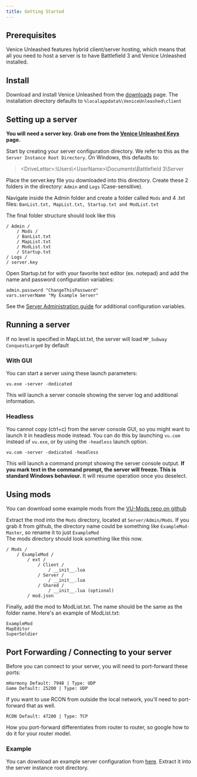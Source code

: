 ```yaml
---
title: Getting Started
---
```

## Prerequisites
Venice Unleashed features hybrid client/server hosting, which means that all you need to host a server is to have Battlefield 3 and Venice Unleashed installed.

## Install
Download and install Venice Unleashed from the [downloads](https://veniceunleashed.net/downloads) page.
The installation directory defaults to `%localappdata%\VeniceUnleashed\client`

## Setting up a server
__You will need a server key. Grab one from the [Venice Unleashed Keys](https://veniceunleashed.net) page.__

Start by creating your server configuration directory. We refer to this as the `Server Instance Root Directory`.
On Windows, this defaults to:

> \<DriveLetter\>:\\Users\\\<UserName\>\\Documents\\Battlefield 3\\Server

Place the server.key file you downloaded into this directory.
Create these 2 folders in the directory: `Admin` and `Logs` (Case-sensitive).

Navigate inside the Admin folder and create a folder called `Mods` and 4 .txt files:
`BanList.txt, MapList.txt, Startup.txt and ModList.txt`

The final folder structure should look like this

    / Admin /
        / Mods /
        / BanList.txt
        / MapList.txt
        / ModList.txt
        / Startup.txt 
    / Logs /
    / server.key

Open Startup.txt for with your favorite text editor (ex. notepad) and add the name and password configuration variables: 

    admin.password "ChangeThisPassword"
    vars.serverName "My Example Server"

See the [Server Administration guide](#) for additional configuration variables.

## Running a server
If no level is specified in MapList.txt, the server will load `MP_Subway ConquestLarge0` by default

### With GUI
You can start a server using these launch parameters:

    vu.exe -server -dedicated

This will launch a server console showing the server log and additional information. 

### Headless
You cannot copy (ctrl+c) from the server console GUI, so you might want to launch it in headless mode instead.
You can do this by launching `vu.com` instead of `vu.exe`, or by using the `-headless` launch option.

    vu.com -server -dedicated -headless

This will launch a command prompt showing the server console output.
__If you mark text in the command prompt, the server will freeze. This is standard Windows behaviour.__
It will resume operation once you deselect.

## Using mods
You can download some example mods from the [VU-Mods repo on github](https://github.com/EmulatorNexus/VU-Mods/)

Extract the mod into the `Mods` directory, located at `Server/Admin/Mods`.
If you grab it from github, the directory name could be something like `ExampleMod-Master`, so rename it to just `ExampleMod`  
The mods directory should look something like this now.

    / Mods /
        / ExampleMod /
            / ext /
                / Client /
                    / __init__.lua
                / Server /
                    / __init__.lua
                / Shared /
                    / __init__.lua (optional)
            / mod.json
Finally, add the mod to ModList.txt. The name should be the same as the folder name.
Here's an example of ModList.txt:

    ExampleMod
    MapEditor
    SuperSoldier
    
## Port Forwarding / Connecting to your server
Before you can connect to your server, you will need to port-forward these ports:

    mHarmony Default: 7948 | Type: UDP
    Game Default: 25200 | Type: UDP

If you want to use RCON from outside the local network, you'll need to port-forward that as well.

    RCON Default: 47200 | Type: TCP
    
How you port-forward differentiates from router to router, so google how to do it for your router model.

### Example
You can download an example server configuration from [here](#). Extract it into the server instance root directory. 
